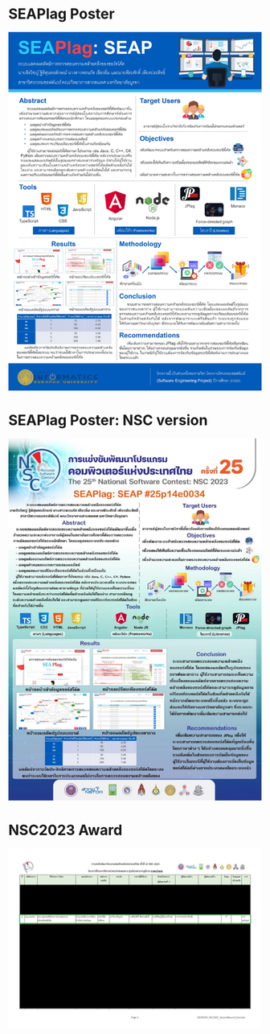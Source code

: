 # SEAPlag Poster 
![alt text](https://github.com/TiTle162/SEAPlag-Documentary/blob/main/SEAPlag-NSC2023%20Poster.jpg?raw=true)

# SEAPlag Poster: NSC version
![alt text](https://github.com/TiTle162/SEAPlag-Documentary/blob/main/SEAPlag_NSC_Poster.jpg)

# NSC2023 Award
![alt text](https://github.com/TiTle162/SEAPlag-Documentary/blob/main/SEAPlag-NSC2023%20Award.jpg)
